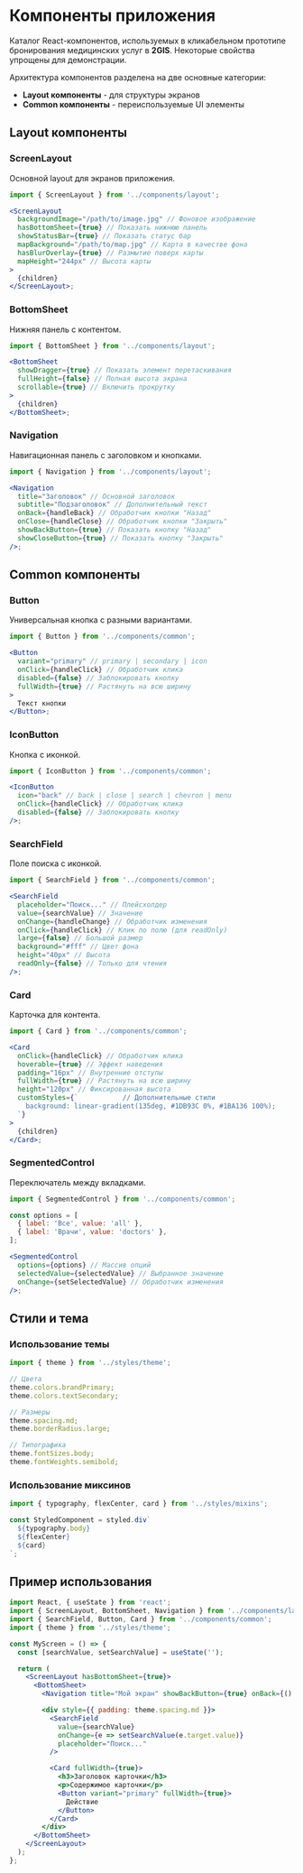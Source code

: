 # Компоненты приложения

Каталог React-компонентов, используемых в кликабельном прототипе бронирования медицинских услуг в **2GIS**. Некоторые свойства упрощены для демонстрации.

Архитектура компонентов разделена на две основные категории:

- **Layout компоненты** - для структуры экранов
- **Common компоненты** - переиспользуемые UI элементы

## Layout компоненты

### ScreenLayout

Основной layout для экранов приложения.

```jsx
import { ScreenLayout } from '../components/layout';

<ScreenLayout
  backgroundImage="/path/to/image.jpg" // Фоновое изображение
  hasBottomSheet={true} // Показать нижнюю панель
  showStatusBar={true} // Показать статус бар
  mapBackground="/path/to/map.jpg" // Карта в качестве фона
  hasBlurOverlay={true} // Размытие поверх карты
  mapHeight="244px" // Высота карты
>
  {children}
</ScreenLayout>;
```

### BottomSheet

Нижняя панель с контентом.

```jsx
import { BottomSheet } from '../components/layout';

<BottomSheet
  showDragger={true} // Показать элемент перетаскивания
  fullHeight={false} // Полная высота экрана
  scrollable={true} // Включить прокрутку
>
  {children}
</BottomSheet>;
```

### Navigation

Навигационная панель с заголовком и кнопками.

```jsx
import { Navigation } from '../components/layout';

<Navigation
  title="Заголовок" // Основной заголовок
  subtitle="Подзаголовок" // Дополнительный текст
  onBack={handleBack} // Обработчик кнопки "Назад"
  onClose={handleClose} // Обработчик кнопки "Закрыть"
  showBackButton={true} // Показать кнопку "Назад"
  showCloseButton={true} // Показать кнопку "Закрыть"
/>;
```

## Common компоненты

### Button

Универсальная кнопка с разными вариантами.

```jsx
import { Button } from '../components/common';

<Button
  variant="primary" // primary | secondary | icon
  onClick={handleClick} // Обработчик клика
  disabled={false} // Заблокировать кнопку
  fullWidth={true} // Растянуть на всю ширину
>
  Текст кнопки
</Button>;
```

### IconButton

Кнопка с иконкой.

```jsx
import { IconButton } from '../components/common';

<IconButton
  icon="back" // back | close | search | chevron | menu
  onClick={handleClick} // Обработчик клика
  disabled={false} // Заблокировать кнопку
/>;
```

### SearchField

Поле поиска с иконкой.

```jsx
import { SearchField } from '../components/common';

<SearchField
  placeholder="Поиск..." // Плейсхолдер
  value={searchValue} // Значение
  onChange={handleChange} // Обработчик изменения
  onClick={handleClick} // Клик по полю (для readOnly)
  large={false} // Большой размер
  background="#fff" // Цвет фона
  height="40px" // Высота
  readOnly={false} // Только для чтения
/>;
```

### Card

Карточка для контента.

```jsx
import { Card } from '../components/common';

<Card
  onClick={handleClick} // Обработчик клика
  hoverable={true} // Эффект наведения
  padding="16px" // Внутренние отступы
  fullWidth={true} // Растянуть на всю ширину
  height="120px" // Фиксированная высота
  customStyles={`           // Дополнительные стили
    background: linear-gradient(135deg, #1DB93C 0%, #1BA136 100%);
  `}
>
  {children}
</Card>;
```

### SegmentedControl

Переключатель между вкладками.

```jsx
import { SegmentedControl } from '../components/common';

const options = [
  { label: 'Все', value: 'all' },
  { label: 'Врачи', value: 'doctors' },
];

<SegmentedControl
  options={options} // Массив опций
  selectedValue={selectedValue} // Выбранное значение
  onChange={setSelectedValue} // Обработчик изменения
/>;
```

## Стили и тема

### Использование темы

```jsx
import { theme } from '../styles/theme';

// Цвета
theme.colors.brandPrimary;
theme.colors.textSecondary;

// Размеры
theme.spacing.md;
theme.borderRadius.large;

// Типографика
theme.fontSizes.body;
theme.fontWeights.semibold;
```

### Использование миксинов

```jsx
import { typography, flexCenter, card } from '../styles/mixins';

const StyledComponent = styled.div`
  ${typography.body}
  ${flexCenter}
  ${card}
`;
```

## Пример использования

```jsx
import React, { useState } from 'react';
import { ScreenLayout, BottomSheet, Navigation } from '../components/layout';
import { SearchField, Button, Card } from '../components/common';
import { theme } from '../styles/theme';

const MyScreen = () => {
  const [searchValue, setSearchValue] = useState('');

  return (
    <ScreenLayout hasBottomSheet={true}>
      <BottomSheet>
        <Navigation title="Мой экран" showBackButton={true} onBack={() => navigate(-1)} />

        <div style={{ padding: theme.spacing.md }}>
          <SearchField
            value={searchValue}
            onChange={e => setSearchValue(e.target.value)}
            placeholder="Поиск..."
          />

          <Card fullWidth={true}>
            <h3>Заголовок карточки</h3>
            <p>Содержимое карточки</p>
            <Button variant="primary" fullWidth={true}>
              Действие
            </Button>
          </Card>
        </div>
      </BottomSheet>
    </ScreenLayout>
  );
};
```
